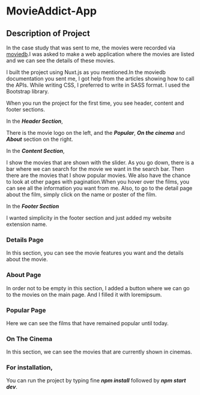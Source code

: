 # MovieAddict-App

## Description of Project

In the case study that was sent to me, the movies were recorded via [moviedb](https://www.themoviedb.org/).I was asked to make a web application where the movies are listed and we can see the details 
of these movies.

I built the project using Nuxt.js as you mentioned.In the moviedb documentation you sent me, I got help from the articles showing how to call the APIs. 
While writing CSS, I preferred to write in SASS format. I used the Bootstrap library.

When you run the project for the first time, you see header, content and footer sections.

In the ***Header Section***, 

There is the movie logo on the left, and the ***Popular***, ***On the cinema*** and ***About*** section on the right.

In the ***Content Section***, 

I show the movies that are shown with the slider. As you go down, there is a bar where we can search for the movie we want in the search bar. Then there are the movies that I show popular movies.
We also have the chance to look at other pages with pagination.When you hover over the films, you can see all the information you want from me. Also, to go to the detail page about the film, 
simply click on the name or poster of the film.

In the ***Footer Section***

I wanted simplicity in the footer section and just added my website extension name.

### Details Page

In this section, you can see the movie features you want and the details about the movie.

### About Page

In order not to be empty in this section, I added a button where we can go to the movies on the main page. And I filled it with loremipsum.

### Popular Page

Here we can see the films that have remained popular until today.

### On The  Cinema

In this section, we can see the movies that are currently shown in cinemas.


### For installation, 

You can run the project by typing fine ***npm install*** followed by ***npm start dev***.







